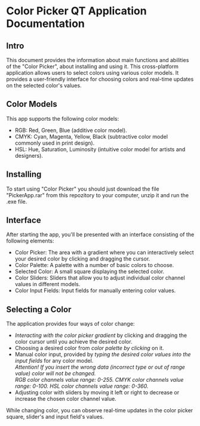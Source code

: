 # Color Picker QT Application Documentation
## Intro
This document provides the information about main functions and abilities of the "Color Picker", about installing and using it. This cross-platform application allows users to select colors using various color models. It provides a user-friendly interface for choosing colors and real-time updates on the selected color's values.
## Color Models
This app supports the following color models:

- RGB: Red, Green, Blue (additive color model).
- CMYK: Cyan, Magenta, Yellow, Black (subtractive color model commonly used in print design).
- HSL: Hue, Saturation, Luminosity (intuitive color model for artists and designers).

## Installing
To start using "Color Picker" you should just download the file "PickerApp.rar" from this repozitory to your computer, unzip it and run the .exe file.
## Interface
After starting the app, you'll be presented with an interface consisting of the following elements:

- Color Picker: The area with a gradient where you can interactively select your desired color by clicking and dragging the cursor.
- Color Palette: A palette with a number of basic colors to choose.
- Selected Color: A small square displaying the selected color.
- Color Sliders: Sliders that allow you to adjust individual color channel values in different models.
- Color Input Fields: Input fields for manually entering color values.
## Selecting a Color
The application provides four ways of color change:
- *Interacting with the color picker gradient* by clicking and dragging the color cursor until you achieve the desired color.
- Choosing a desired color from *color palette by clicking* on it.
- Manual color input, provided by *typing the desired color values into the input fields* for any color model.\
  *Attention! If you insert the wrong data (incorrect type or out of range value) color will not be changed.\
  RGB color channels value range: 0-255. CMYK color channels value range: 0-100. HSL color channels value range: 0-360.*
- Adjusting color with sliders by moving it left or right to decrease or increase the chosen color channel value.

While changing color, you can observe real-time updates in the color picker square, slider's and input field's values.
  
 
